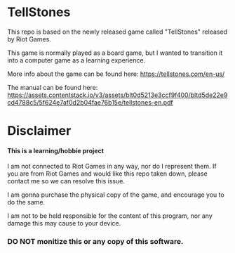 # TellStones
This repo is based on the newly released game called "TellStones" released by Riot Games.

This game is normally played as a board game, but I wanted to transition it into a computer game as a learning experience.

More info about the game can be found here: https://tellstones.com/en-us/

The manual can be found here: https://assets.contentstack.io/v3/assets/blt0d5213e3ccf9f400/bltd5de22e9cd4788c5/5f624e7af0d2b04fae76b15e/tellstones-en.pdf

# Disclaimer
#### This is a learning/hobbie project
I am not connected to Riot Games in any way, nor do I represent them. If you are from Riot Games and would like this repo taken down, please contact me so we can resolve this issue.

I am gonna purchase the physical copy of the game, and encourage you to do the same.

I am not to be held responsible for the content of this program, nor any damage this may cause to your device.

### DO NOT monitize this or any copy of this software.
